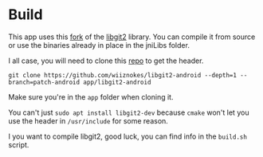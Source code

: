 # Build

This app uses this [fork](https://github.com/wiiznokes/libgit2-android) of the [libgit2](https://github.com/libgit2/libgit2) library.
You can compile it from source or use the binaries already in place in the jniLibs folder.

I all case, you will need to clone this [repo](https://github.com/wiiznokes/libgit2-android) to get the header.

```
git clone https://github.com/wiiznokes/libgit2-android --depth=1 --branch=patch-android app/libgit2-android
```

Make sure you're in the `app` folder when cloning it.

You can't just `sudo apt install libgit2-dev` because `cmake` won't let you use the header in `/usr/include` for some reason.

I you want to compile libgit2, good luck, you can find info in the `build.sh` script.
